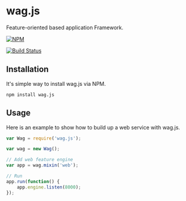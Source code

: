 wag.js
======

Feature-oriented based application Framework.

[![NPM](https://nodei.co/npm/wag.js.png)](https://nodei.co/npm/wag.js/)

[![Build Status](https://travis-ci.org/cfsghost/wag.js.svg?branch=master)](https://travis-ci.org/cfsghost/wag.js?style=flat)

Installation
-

It's simple way to install wag.js via NPM.

```
npm install wag.js
```

Usage
-

Here is an example to show how to build up a web service with wag.js.

```javascript
var Wag = require('wag.js');

var wag = new Wag();

// Add web feature engine
var app = wag.mixin('web');

// Run
app.run(function() {
	app.engine.listen(8000);
});
```
